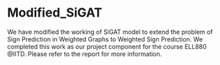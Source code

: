 # Modified_SiGAT

We have modified the working of SiGAT model to extend the problem of Sign Prediction in Weighted Graphs to Weighted Sign Prediction. We completed this work as our project component for the course ELL880 @IITD. Please refer to the report for more information.